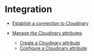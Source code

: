 # Integration

- [Establish a connection to Cloudinary](01_EstablishConnection.md)

- [Manage the Cloudinary attributes](02_ManageCloudinaryAttributes.md)
  - [Create a Cloudinary attribute](02_ManageCloudinaryAttributes.md#create-a-cloudinary-attribute)
  - [Configure a Cloudinary attribute](02_ManageCloudinaryAttributes.md#configure-a-cloudinary-attribute)
